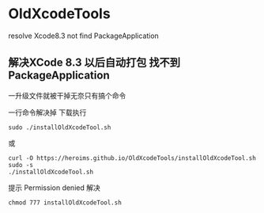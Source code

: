 # OldXcodeTools

resolve Xcode8.3 not find PackageApplication

## 解决XCode 8.3 以后自动打包 找不到PackageApplication

一升级文件就被干掉无奈只有搞个命令

一行命令解决掉
下载执行
``` shell
sudo ./installOldXcodeTool.sh
```
或
``` shell
curl -O https://heroims.github.io/OldXcodeTools/installOldXcodeTool.sh 
sudo -s
./installOldXcodeTool.sh

```
提示 Permission denied 
解决
``` shell
chmod 777 installOldXcodeTool.sh
```

